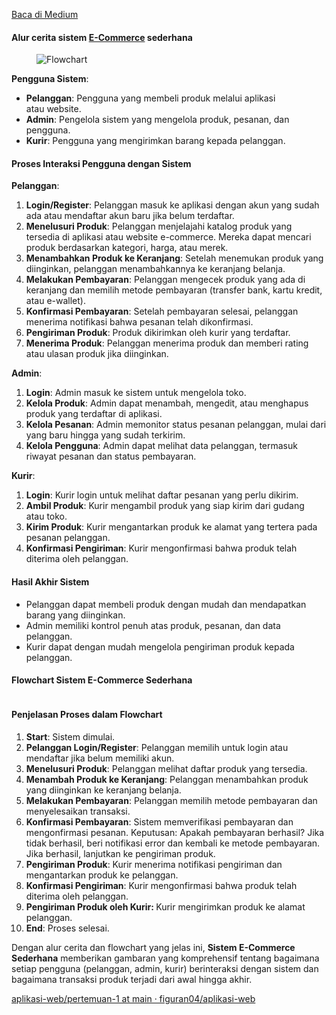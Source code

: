 <!--START_SECTION:medium-->

[Baca di Medium](https://medium.com/@dikaelsaputra/flowchart-sistem-e-commerce-sederhana-b26ceae5117f?source=rss-272e0aace4a6------2)

<h4>Alur cerita sistem <a href="https://medium.com/u/ded95f5051a9">E-Commerce</a> sederhana</h4><figure><img alt="Flowchart" src="https://cdn-images-1.medium.com/max/649/1*Xo93adBkvyxYkMj3B-z4SA.png" /></figure><p><strong>Pengguna Sistem</strong>:</p><ul><li><strong>Pelanggan</strong>: Pengguna yang membeli produk melalui aplikasi atau website.</li><li><strong>Admin</strong>: Pengelola sistem yang mengelola produk, pesanan, dan pengguna.</li><li><strong>Kurir</strong>: Pengguna yang mengirimkan barang kepada pelanggan.</li></ul><h4><strong>Proses Interaksi Pengguna dengan Sistem</strong></h4><p><strong>Pelanggan</strong>:</p><ol><li><strong>Login/Register</strong>: Pelanggan masuk ke aplikasi dengan akun yang sudah ada atau mendaftar akun baru jika belum terdaftar.</li><li><strong>Menelusuri Produk</strong>: Pelanggan menjelajahi katalog produk yang tersedia di aplikasi atau website e-commerce. Mereka dapat mencari produk berdasarkan kategori, harga, atau merek.</li><li><strong>Menambahkan Produk ke Keranjang</strong>: Setelah menemukan produk yang diinginkan, pelanggan menambahkannya ke keranjang belanja.</li><li><strong>Melakukan Pembayaran</strong>: Pelanggan mengecek produk yang ada di keranjang dan memilih metode pembayaran (transfer bank, kartu kredit, atau e-wallet).</li><li><strong>Konfirmasi Pembayaran</strong>: Setelah pembayaran selesai, pelanggan menerima notifikasi bahwa pesanan telah dikonfirmasi.</li><li><strong>Pengiriman Produk</strong>: Produk dikirimkan oleh kurir yang terdaftar.</li><li><strong>Menerima Produk</strong>: Pelanggan menerima produk dan memberi rating atau ulasan produk jika diinginkan.</li></ol><p><strong>Admin</strong>:</p><ol><li><strong>Login</strong>: Admin masuk ke sistem untuk mengelola toko.</li><li><strong>Kelola Produk</strong>: Admin dapat menambah, mengedit, atau menghapus produk yang terdaftar di aplikasi.</li><li><strong>Kelola Pesanan</strong>: Admin memonitor status pesanan pelanggan, mulai dari yang baru hingga yang sudah terkirim.</li><li><strong>Kelola Pengguna</strong>: Admin dapat melihat data pelanggan, termasuk riwayat pesanan dan status pembayaran.</li></ol><p><strong>Kurir</strong>:</p><ol><li><strong>Login</strong>: Kurir login untuk melihat daftar pesanan yang perlu dikirim.</li><li><strong>Ambil Produk</strong>: Kurir mengambil produk yang siap kirim dari gudang atau toko.</li><li><strong>Kirim Produk</strong>: Kurir mengantarkan produk ke alamat yang tertera pada pesanan pelanggan.</li><li><strong>Konfirmasi Pengiriman</strong>: Kurir mengonfirmasi bahwa produk telah diterima oleh pelanggan.</li></ol><h4><strong>Hasil Akhir Sistem</strong></h4><ul><li>Pelanggan dapat membeli produk dengan mudah dan mendapatkan barang yang diinginkan.</li><li>Admin memiliki kontrol penuh atas produk, pesanan, dan data pelanggan.</li><li>Kurir dapat dengan mudah mengelola pengiriman produk kepada pelanggan.</li></ul><h4>Flowchart Sistem E-Commerce Sederhana</h4><figure><img alt="" src="https://cdn-images-1.medium.com/max/192/1*N96lo2mTaU_1fqr5aMc0Mg.png" /></figure><h4>Penjelasan Proses dalam Flowchart</h4><ol><li><strong>Start</strong>: Sistem dimulai.</li><li><strong>Pelanggan Login/Register</strong>: Pelanggan memilih untuk login atau mendaftar jika belum memiliki akun.</li><li><strong>Menelusuri Produk</strong>: Pelanggan melihat daftar produk yang tersedia.</li><li><strong>Menambah Produk ke Keranjang</strong>: Pelanggan menambahkan produk yang diinginkan ke keranjang belanja.</li><li><strong>Melakukan Pembayaran</strong>: Pelanggan memilih metode pembayaran dan menyelesaikan transaksi.</li><li><strong>Konfirmasi Pembayaran</strong>: Sistem memverifikasi pembayaran dan mengonfirmasi pesanan. Keputusan: Apakah pembayaran berhasil? Jika tidak berhasil, beri notifikasi error dan kembali ke metode pembayaran. Jika berhasil, lanjutkan ke pengiriman produk.</li><li><strong>Pengiriman Produk</strong>: Kurir menerima notifikasi pengiriman dan mengantarkan produk ke pelanggan.</li><li><strong>Konfirmasi Pengiriman</strong>: Kurir mengonfirmasi bahwa produk telah diterima oleh pelanggan.</li><li><strong>Pengiriman Produk oleh Kurir: </strong>Kurir mengirimkan produk ke alamat pelanggan.</li><li><strong>End</strong>: Proses selesai.</li></ol><p>Dengan alur cerita dan flowchart yang jelas ini, <strong>Sistem E-Commerce Sederhana</strong> memberikan gambaran yang komprehensif tentang bagaimana setiap pengguna (pelanggan, admin, kurir) berinteraksi dengan sistem dan bagaimana transaksi produk terjadi dari awal hingga akhir.</p><p><a href="https://github.com/figuran04/aplikasi-web/tree/main/pertemuan-1">aplikasi-web/pertemuan-1 at main · figuran04/aplikasi-web</a></p><img alt="" height="1" src="https://medium.com/_/stat?event=post.clientViewed&referrerSource=full_rss&postId=b26ceae5117f" width="1" />
<!--END_SECTION:medium-->
